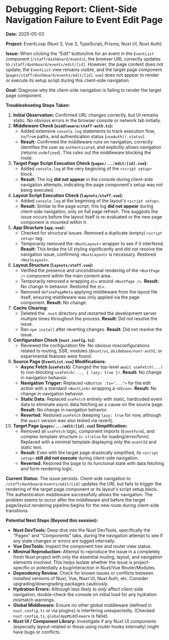 # Debugging Report: Client-Side Navigation Failure to Event Edit Page

**Date:** 2025-05-03

**Project:** EventLoop (Nuxt 3, Vue 3, TypeScript, Prisma, Nuxt UI, Nuxt Auth)

**Issue:**
When clicking the "Edit" button/link for an event in the `EventList` component (`/staff/dashboard/events`), the browser URL correctly updates to `/staff/dashboard/events/edit/[id]`. However, the page content does not update; the `EventList` view remains visible, and the target page component (`pages/staff/dashboard/events/edit/[id].vue`) does not appear to render or execute its setup script during this client-side navigation.

**Goal:** Diagnose why the client-side navigation is failing to render the target page component.

**Troubleshooting Steps Taken:**

1.  **Initial Observation:** Confirmed URL changes correctly, but UI remains static. No obvious errors in the browser console or network tab initially.
2.  **Middleware Check (`middleware/staff-auth.ts`):**
    - Added extensive `console.log` statements to track execution flow, `to`/`from` paths, and authentication status (`useAuth().status`).
    - **Result:** Confirmed the middleware runs on navigation, correctly identifies the user as `authenticated`, and explicitly allows navigation (returns `undefined`). This rules out the middleware blocking the route.
3.  **Target Page Script Execution Check (`pages/.../edit/[id].vue`):**
    - Added `console.log` at the very beginning of the `<script setup>` block.
    - **Result:** The log **did not appear** in the console during client-side navigation attempts, indicating the page component's setup was not being executed.
4.  **Layout Script Execution Check (`layouts/staff.vue`):**
    - Added `console.log` at the beginning of the layout's `<script setup>`.
    - **Result:** Similar to the page script, this log **did not appear** during client-side navigation, only on full page refresh. This suggests the issue occurs before the layout itself is re-evaluated or the new page component is mounted within it.
5.  **App Structure (`app.vue`):**
    - Checked for structural issues. Removed a duplicate (empty) `<script setup>` tag.
    - Temporarily removed the `<NuxtLayout>` wrapper to see if it interfered. **Result:** This broke the UI styling significantly and did not resolve the navigation issue, confirming `<NuxtLayout>` is necessary. Restored `<NuxtLayout>`.
6.  **Layout Structure (`layouts/staff.vue`):**
    - Verified the presence and unconditional rendering of the `<NuxtPage />` component within the main content area.
    - Temporarily removed a wrapping `div` around `<NuxtPage />`. **Result:** No change in behavior. Restored the `div`.
    - Removed `definePageMeta` applying middleware from the layout file itself, ensuring middleware was only applied via the page component. **Result:** No change.
7.  **Cache Clearing:**
    - Deleted the `.nuxt` directory and restarted the development server multiple times throughout the process. **Result:** Did not resolve the issue.
    - Ran `npm install` after reverting changes. **Result:** Did not resolve the issue.
8.  **Configuration Check (`nuxt.config.ts`):**
    - Reviewed the configuration file. No obvious misconfigurations related to routing, SSR, modules (`@nuxt/ui`, `@sidebase/nuxt-auth`), or experimental features were found.
9.  **Source Page (`EventList.vue`) Modifications:**
    - **Async Fetch (`useFetch`):** Changed the top-level `await useFetch(...)` to non-blocking `useFetch(..., { lazy: true })`. **Result:** No change in navigation behavior.
    - **Navigation Trigger:** Replaced `<UButton :to="...">` for the edit action with a standard `<NuxtLink>` wrapping a `<UIcon>`. **Result:** No change in navigation behavior.
    - **Static Data:** Replaced `useFetch` entirely with static, hardcoded event data to eliminate async data fetching as a cause on the source page. **Result:** No change in navigation behavior.
    - **Reverted:** Restored `useFetch` (keeping `lazy: true` for now, although the `await` version was also tested via revert).
10. **Target Page (`pages/.../edit/[id].vue`) Simplification:**
    - Removed all `useFetch` logic, component imports (`EventForm`), and complex template structure (`v-if/else` for loading/error/form). Replaced with a minimal template displaying only the `eventId` and static text.
    - **Result:** Even with the target page drastically simplified, its `<script setup>` **still did not execute** during client-side navigation.
    - **Reverted:** Restored the page to its functional state with data fetching and form rendering logic.

**Current Status:**
The issue persists. Client-side navigation to `/staff/dashboard/events/edit/[id]` updates the URL but fails to trigger the rendering of the target page component or its layout's script setup block. The authentication middleware successfully allows the navigation. The problem seems to occur after the middleware and before the target page/layout rendering pipeline begins for the new route during client-side transitions.

**Potential Next Steps (Beyond this session):**

- **Nuxt DevTools:** Deep dive into the Nuxt DevTools, specifically the "Pages" and "Components" tabs, during the navigation attempt to see if any state changes or errors are logged internally.
- **Vue DevTools:** Inspect the component tree and router view status.
- **Minimal Reproduction:** Attempt to reproduce the issue in a completely fresh Nuxt project with only the essential routing, layout, and navigation elements involved. This helps isolate whether the issue is project-specific or potentially a bug/interaction in Nuxt/Vue Router/Modules.
- **Dependency Review:** Check for known issues or conflicts between installed versions of Nuxt, Vue, Nuxt UI, Nuxt Auth, etc. Consider upgrading/downgrading packages cautiously.
- **Hydration Errors:** Although less likely to _only_ affect client-side navigation, double-check the console on initial load for any hydration mismatch warnings.
- **Global Middleware:** Ensure no other global middleware (defined in `nuxt.config.ts` or via plugins) is interfering unexpectedly. (Checked `nuxt.config.ts`, `globalAppMiddleware` is false).
- **Nuxt UI / Component Library:** Investigate if any Nuxt UI components (especially layout-related or those using router hooks internally) might have bugs or conflicts.
